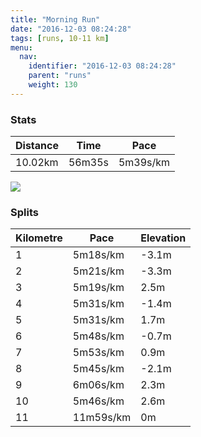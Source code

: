 ```yaml
---
title: "Morning Run"
date: "2016-12-03 08:24:28"
tags: [runs, 10-11 km]
menu:
  nav:
    identifier: "2016-12-03 08:24:28"
    parent: "runs"
    weight: 130
---
```


### Stats

| Distance | Time | Pace |
|----------|------|------|
|10.02km|56m35s|5m39s/km|

<img src='https://maps.googleapis.com/maps/api/staticmap?maptype=roadmap&path=enc:syjeIbgvLeJeBeCnp@zBfAeA`D|EtWhJrPbAzMnFvK~GlC`IpNxI~X~E|`@iKkn@kC{IeKuP|Pj]nJ`o@o@{@r@dl@oB`f@|Buk@{@sf@h@vB{Ee`@}Is\sJ_PyDa@wEkGeEmYsHyHeGk[hAiDkB}@|@gC`@cl@jIU&key=AIzaSyAfqMeaZ1CCJFGP5cWud__oZnT_Pybg-1M&size=800x800&markers=color:yellow|label:S|53.47242,-2.24898&markers=color:green|label:F|53.472750000000005,-2.2484400000000013'>

### Splits

| Kilometre | Pace | Elevation |
|------|------|-----------|
|1|5m18s/km|-3.1m|
|2|5m21s/km|-3.3m|
|3|5m19s/km|2.5m|
|4|5m31s/km|-1.4m|
|5|5m31s/km|1.7m|
|6|5m48s/km|-0.7m|
|7|5m53s/km|0.9m|
|8|5m45s/km|-2.1m|
|9|6m06s/km|2.3m|
|10|5m46s/km|2.6m|
|11|11m59s/km|0m|
